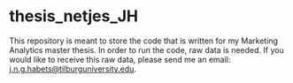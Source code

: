 # thesis_netjes_JH

This repository is meant to store the code that is written for my Marketing Analytics master thesis. In order to run the code, raw data is needed. If you would like to receive this raw data, please send me an email: j.n.g.habets@tilburguniversity.edu.
